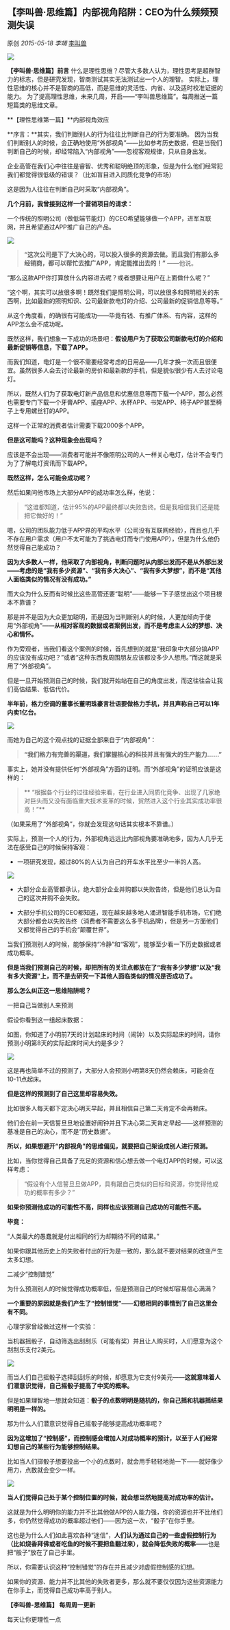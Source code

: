 ## 【李叫兽·思维篇】内部视角陷阱：CEO为什么频频预测失误

原创 *2015-05-18* *李靖* [李叫兽](http://mp.weixin.qq.com/s/7dkXYXsabmCFbk8Wz_NWqA##)


![](./_image/2017-02-13-14-19-56.jpg)


**【李叫兽·思维篇】前言**
什么是理性思维？尽管大多数人认为，理性思考是超群智力的标志，但是研究发现，智商测试其实无法测试出一个人的理智。
实际上，理性思维的核心并不是智商的高低，而是思维的灵活性、内省、以及适时校准证据的能力。
为了提高理性思维，未来几周，开启——“李叫兽思维篇”。每周推送一篇短篇类的思维文章。

**【理性思维第一篇】**内部视角效应

**序言：**其实，我们判断别人的行为往往比判断自己的行为要准确。
因为当我们判断别人的时候，会正确地使用“外部视角”——比如参考历史数据，但是当我们判断自己的时候，却经常陷入“内部视角”——忽视客观规律，只从自身出发。

企业高管在我们心中往往是睿智、优秀和聪明绝顶的形象，但是为什么他们经常犯我们都觉得很低级的错误？（比如盲目进入同质化竞争的市场）

这是因为人往往在判断自己时采取“内部视角”。

**几个月前，我曾接到这样一个营销项目的请求：**

一个传统的照明公司（做低端节能灯）的CEO希望能够做一个APP，进军互联网，并且希望通过APP推广自己的产品。


![](./_image/2017-02-13-14-20-10.jpg)


> **“这次公司是下了大决心的，可以投入很多的资源去做。而且我们有那么多经销商，都可以帮忙去推广APP，肯定能推出去的！”**
——他说。

“那么这款APP你打算放什么内容进去呢？或者想要让用户在上面做什么呢？”

“这个啊，其实可以放很多啊！既然我们是照明公司，可以放很多和照明相关的东西啊，比如最新的照明知识、公司最新款电灯的介绍、公司最新的促销信息等等。”

从这个角度看，的确很有可能成功——毕竟有钱、有推广体系、有内容，这样的APP怎么会不成功呢。

既然这样，我们想象一下成功的场景吧：**假设用户为了获取公司新款电灯的介绍和最新促销等信息，下载了APP。**

而我们知道，电灯是一个很不需要经常考虑的日用品——几年才换一次而且很便宜。虽然很多人会去讨论最新的房价和最新款的手机，但是貌似很少有人去讨论电灯。

所以，既然人们为了获取电灯新产品信息和优惠信息等而下载一个APP，那么必然也需要专门下载一个牙膏APP、插座APP、水杯APP、书架APP、椅子APP甚至椅子上专用螺丝钉的APP。

这样一个正常的消费者估计需要下载2000多个APP。

**但是这可能吗？这种现象会出现吗？**

应该是不会出现——消费者可能并不像照明公司的人一样关心电灯，估计不会专门为了了解电灯资讯而下载APP。

**既然这样，怎么可能会成功呢？**

然后如果问他市场上大部分APP的成功率怎么样，他说：

> “这谁都知道，估计95%的APP最终都以失败告终。但是我相信我们还是能把它做好的！”

嗯，公司的团队能力低于APP界的平均水平（公司没有互联网经验），而且也几乎不存在用户需求（用户不太可能为了挑选电灯而专门使用APP），但是为什么他仍然觉得自己能成功？

**因为大多数人一样，他采取了内部视角，判断问题时从内部出发而不是从外部出发——考虑的是“我有多少资源”、“我有多大决心”、“我有多大梦想”，而不是“其他人面临类似的情况有没有成功。”**

而大众为什么反而有时候比这些高管还要“聪明”——能够一下子感觉出这个项目根本不靠谱？

那是并不是因为大众更加聪明，而是因为当判断别人的时候，人更加倾向于使用“外部视角”——**从相对客观的数据或者案例出发，而不是考虑主人公的梦想、决心和情怀。**

作为旁观者，当我们看这个案例的时候，首先想到的就是“我印象中大部分搞APP的应该没有成功吧？”或者“这种东西我周围朋友应该都没多少人想用。”而这就是采用了“外部视角”。

但是一旦开始预测自己的时候，我们就开始站在自己的角度出发，而这往往会让我们高估结果、低估代价。

**半年前，格力空调的董事长董明珠豪言壮语要做格力手机，并且声称自己可以1年内卖1亿台。**


![](./_image/2017-02-13-14-20-29.jpg)

而她为自己的这个观点找的证据全部来自于“内部视角”：

> **“我们格力有完善的渠道，我们掌握核心的科技并且有强大的生产能力……”**

事实上，她并没有提供任何“外部视角”方面的证明。而“外部视角”的证明应该是这样的：
> **
> “根据各个行业的过往经验来看，在行业进入同质化竞争、出现了几家绝对巨头而又没有面临重大技术变革的时候，贸然进入这个行业其实成功率很高！”**

（如果采用了“外部视角”，你就会发现这句话其实根本不靠谱。）

实际上，预测一个人的行为，外部视角远远比内部视角要准确地多，因为人几乎无法在感受自己的时候保持客观：

- 一项研究发现，超过80%的人认为自己的开车水平比至少一半的人高。


![](./_image/2017-02-13-14-20-39.jpg)


- 大部分企业高管都承认，绝大部分企业并购都以失败告终，但是他们总认为自己的这次并购不会失败。

- 大部分手机公司的CEO都知道，现在越来越多地人涌进智能手机市场，它们绝大部分都会以失败告终（消费者不需要这么多手机品牌），但是另一方面他们又都觉得自己的手机会“颠覆世界”。

当我们预测别人的时候，能够保持“冷静”和“客观”，能够至少看一下历史数据或者成功概率。

**但是当我们预测自己的时候，却把所有的关注点都放在了“我有多少梦想”以及“我有多大资源”上，而不是去研究一下其他人面临类似的情况是否成功了。**

**那么怎么纠正这一思维陷阱呢？**

一把自己当做别人来预测

假设你看到这一组起床数据：

如图，你知道了小明前7天的计划起床的时间（闹钟）以及实际起床的时间，请你预测小明第8天的实际起床时间大约是多少？


![](./_image/2017-02-13-14-20-49.jpg)


这是再也简单不过的预测了，大部分人会预测小明第8天仍然会赖床，可能会在10-11点起床。

**但是这样的预测到了自己这里却容易失效。**

比如很多人每天都下定决心明天早起，并且相信自己第二天肯定不会再赖床。

他们会在前一天信誓旦旦地设置好闹钟并且下决心第二天肯定早起——这样预测的基准是自己的决心，而不是“历史数据”。

**所以，如果想避开“内部视角”的思维偏见，就要把自己架设成别人进行预测。**

比如，当你觉得自己具备了充足的资源和信心想去做一个电灯APP的时候，可以这样考虑：

> “假设有个人信誓旦旦做APP，具有跟自己类似的目标和资源，你觉得他成功的概率有多少？”

**如果你预测他成功的可能性不高，同样也应该预测自己成功的可能性不高。**



**毕竟：**

“人类最大的愚蠢就是付出相同的行为却期待不同的结果。”

如果你跟其他历史上的失败者付出的行为是一致的，那么就不要对结果的改变产生太多幻想。

二减少“控制错觉”

为什么预测别人的时候觉得成功概率低，但是预测自己的时候却容易信心满满？

**一个重要的原因就是我们产生了“控制错觉”——幻想相同的事情到了自己这里会有不同。**

心理学家曾经做过这样一个实验：

当机器摇骰子，自动筛选出刮刮乐（可能有奖）并且让人购买时，人们愿意为这个刮刮乐支付2美元。


![](./_image/2017-02-13-14-21-03.jpg)

而当人们自己摇骰子选择刮刮乐的时候，却愿意为它支付9美元——**这就意味着人们潜意识觉得，自己摇骰子提高了中奖的概率。**

但是如果理智地一想就会知道：**骰子的点数明明是随机的，你自己摇和机器摇结果明明是一样的。**

那为什么人们潜意识觉得自己摇骰子能够提高成功概率呢？

**因为这增加了“控制感”，而控制感会增加人对成功概率的预计，以至于人们经常幻想自己的某些行为能够控制结果。**

比如当人们掷骰子想要投出一个小的点数时，就会用手轻轻地抛一下——就好像少用力，点数就会变少一样。

![](./_image/2017-02-13-14-21-15.jpg)

**当人们觉得自己处于某个控制位置的时候，就会想当然地提高对成功率的估计。**

这就是为什么明明你的能力并不比其他做APP的人能力强，你的资源也并不比他们多，你仍然觉得成功的概率超过他们——因为这一次，“骰子”在你手里。

这也是为什么人们如此喜欢各种“迷信”，**人们认为通过自己的一些虚假控制行为（比如烧香拜佛或者吃鱼的时候不要把鱼翻过来），就会降低失败的概率**——也是把“骰子”放在了自己手里。

所以，你需要认识这种“控制错觉”的存在并且减少对虚假控制感的幻想。

如果你的资源、能力并不比其他的失败者更多，那么就不要仅仅因为这些资源能力在你手上，而觉得自己成功率高于别人。

**【李叫兽-思维篇】 每周周一更新**

每天让你更理性一点

